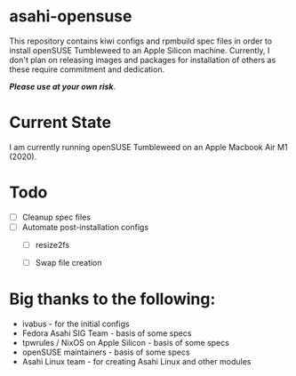 # asahi-opensuse

This repository contains kiwi configs and rpmbuild spec files in order to install openSUSE Tumbleweed to an Apple Silicon machine. Currently, I don't plan on releasing images and packages for installation of others as these require commitment and dedication.

_**Please use at your own risk**_.


# Current State

I am currently running openSUSE Tumbleweed on an Apple Macbook Air M1 (2020).


# Todo

- [ ] Cleanup spec files
- [ ] Automate post-installation configs
  - [ ] resize2fs
  - [ ] Swap file creation


# Big thanks to the following:
- ivabus - for the initial configs
- Fedora Asahi SIG Team - basis of some specs
- tpwrules / NixOS on Apple Silicon - basis of some specs
- openSUSE maintainers - basis of some specs
- Asahi Linux team - for creating Asahi Linux and other modules

